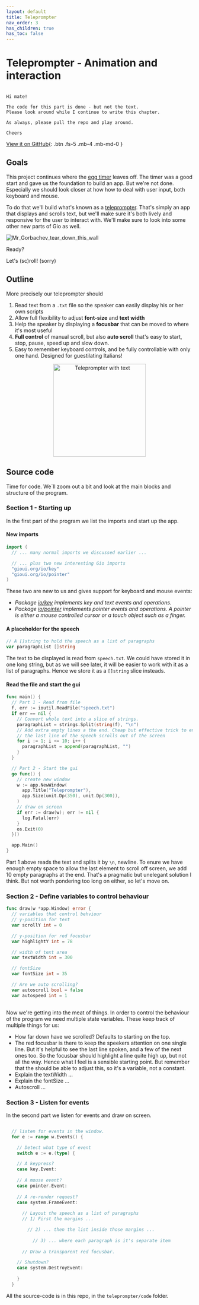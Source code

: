 ```yaml
---
layout: default
title: Teleprompter
nav_order: 3
has_children: true
has_toc: false
---
```


# Teleprompter - Animation and interaction

```

Hi mate!

The code for this part is done - but not the text. 
Please look around while I continue to write this chapter. 

As always, please pull the repo and play around.

Cheers

```
[View it on GitHub](https://github.com/jonegil/gui-with-gio/teleprompter/code){: .btn .fs-5 .mb-4 .mb-md-0 }

## Goals

This project continues where the [egg timer](../egg_timer/) leaves off. The timer was a good start and gave us the foundation to build an app. But we're not done. Especially we should look closer at how how to deal with user input, both keyboard and mouse. 

To do that we'll build what's known as a [teleprompter](https://en.wikipedia.org/wiki/Teleprompter). That's simply an app that displays and scrolls text, but we'll make sure it's both lively and responsive for the user to interact with. We'll make sure to look into some other new parts of Gio as well.

![Mr_Gorbachev_tear_down_this_wall](teleprompter_Mr_Gorbachev.gif)

Ready? 

Let's (sc)roll!
(sorry)

## Outline

More precisely our teleprompter should
1. Read text from a ```.txt``` file so the speaker can easily display his or her own scripts
1. Allow full flexibility to adjust **font-size** and **text width**
1. Help the speaker by displaying a **focusbar** that can be moved to where it's most useful
1. **Full control**  of manual scroll, but also **auto scroll** that's easy to start, stop, pause, speed up and slow down.
1. Easy to remember keyboard controls, and be fully controllable with only one hand. Designed for  guestilating Italians!

<p align="center">
  <img src="teleprompter_with_text.jpeg" alt="Teleprompter with text" height="250"/>
  <!--img src="teleprompter.jpeg" alt="Teleprompter and camera" height="250"/-->
</p>

## Source code

Time for code. We´ll zoom out a bit and look at the main blocks and structure of the program.


### Section 1 - Starting up

In the first part of the program we list the imports and start up the app. 

#### New imports
```go
import (
  // ... many normal imports we discussed earlier ...

  // ... plus two new interesting Gio imports
  "gioui.org/io/key"
  "gioui.org/io/pointer"
)
```
These two are new to us and gives support for keyboard and mouse events:
 - *Package [io/key](https://pkg.go.dev/gioui.org/io/key) implements key and text events and operations.*
 - *Package [io/pointer](https://pkg.go.dev/gioui.org/io/pointer) implements pointer events and operations. A pointer is either a mouse controlled cursor or a touch object such as a finger.*


#### A placeholder for the speech
```go
// A []string to hold the speech as a list of paragraphs
var paragraphList []string
```

The text to be displayed is read from ```speech.txt```. We could have stored it in one long string, but as we will see later, it will be easier to work with it as a list of paragraphs. Hence we store it as a ```[]string``` slice insteads.


#### Read the file and start the gui

```go
func main() {
  // Part 1 - Read from file
  f, err := ioutil.ReadFile("speech.txt")
  if err == nil {
    // Convert whole text into a slice of strings.
    paragraphList = strings.Split(string(f), "\n")
    // Add extra empty lines a the end. Cheap but effective trick to ensure
    // the last line of the speech scrolls out of the screen
    for i := 1; i <= 10; i++ {
      paragraphList = append(paragraphList, "")
    }
  }

  // Part 2 - Start the gui
  go func() {
    // create new window
    w := app.NewWindow(
      app.Title("Teleprompter"),
      app.Size(unit.Dp(350), unit.Dp(300)),
    )
    // draw on screen
    if err := draw(w); err != nil {
      log.Fatal(err)
    }
    os.Exit(0)
  }()

  app.Main()
}
```

Part 1 above reads the text and splits it by ```\n```, newline. To enure we have enough empty space to allow the last element to scroll off screen, we add 10 empty paragraphs at the end. That's a pragmatic but unelegant solution I think. But not worth pondering too long on either, so let's move on.

### Section 2 - Define variables to control behaviour

```go
func draw(w *app.Window) error {
  // variables that control behviour
  // y-position for text
  var scrollY int = 0

  // y-position for red focusbar
  var highlightY int = 78

  // width of text area
  var textWidth int = 300

  // fontSize
  var fontSize int = 35

  // Are we auto scrolling?
  var autoscroll bool = false
  var autospeed int = 1
  
```

Now we're getting into the meat of things. In order to control the behaviour of the program we need multiple state variables. These keep track of multiple things for us:
 - How far down have we scrolled? Defaults to starting on the top.
 - The red focusbar is there to keep the speekers attention on one single line. But it's helpful to see the last line spoken, and a few of the next ones too. So the focusbar should highlight a line quite high up, but not all the way. Hence what I feel is a sensible starting point. But remember that the should be able to adjust this, so it's a variable, not a constant.
 - Explain the textWidth ...
 - Explain the fontSize ...
 - Autoscroll ...

### Section 3 - Listen for events
In the second part we listen for events and draw on screen.

```go

  // listen for events in the window.
  for e := range w.Events() {

    // Detect what type of event
    switch e := e.(type) {

    // A keypress?
    case key.Event:
  
    // A mouse event?
    case pointer.Event:
  
    // A re-render request?
    case system.FrameEvent:
  
      // Layout the speech as a list of paragraphs
      // 1) First the margins ...

        // 2) ... then the list inside those margins ...
        
          // 3) ... where each paragraph is it's separate item
      
      // Draw a transparent red focusbar.

    // Shutdown?
    case system.DestroyEvent:
  
    }
  }

```


All the source-code is in this repo, in the ```teleprompter/code``` folder.
